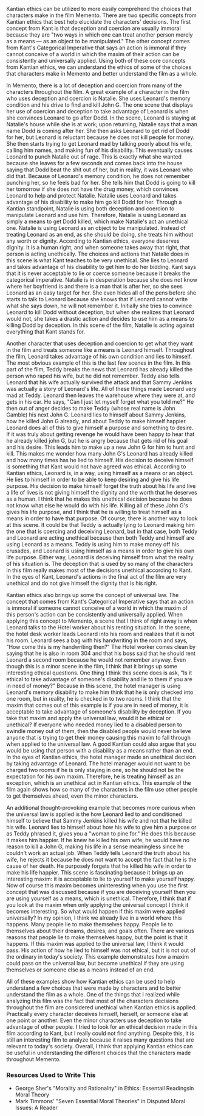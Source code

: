 Kantian ethics can be utilized to more easily comprehend the choices that characters make in the film Memento. There are two specific concepts from Kantian ethics that best help elucidate the characters' decisions. The first concept from Kant is that deception and coercion are usually immoral because they are "two ways in which one can treat another person merely as a means &mdash; as an object to be manipulated." The other concept comes from Kant's Categorical Imperative that says an action is immoral if they cannot conceive of a world in which the maxim of their action can be consistently and universally applied. Using both of these core concepts from Kantian ethics, we can understand the ethics of some of the choices that characters make in Memento and better understand the film as a whole.

In Memento, there is a lot of deception and coercion from many of the characters throughout the film. A great example of a character in the film who uses deception and coercion is Natalie. She uses Leonard's memory condition and his drive to find and kill John G. The one scene that displays her use of coercion and deception to take advantage of Leonard is when she convinces Leonard to go after Dodd. In the scene, Leonard is staying at Natalie's house while she is at work; upon returning, Natalie says that a man name Dodd is coming after her. She then asks Leonard to get rid of Dodd for her, but Leonard is reluctant because he does not kill people for money. She then starts trying to get Leonard mad by talking poorly about his wife, calling him names, and making fun of his disability. This eventually causes Leonard to punch Natalie out of rage. This is exactly what she wanted because she leaves for a few seconds and comes back into the house saying that Dodd beat the shit out of her, but in reality, it was Leonard who did that. Because of Leonard's memory condition, he does not remember punching her, so he feels bad for her. She tells him that Dodd is going to kill her tomorrow if she does not have the drug money, which convinces Leonard to help and protect Natalie. Natalie uses Leonard and takes advantage of his disability to make him go kill Dodd for her. Through a Kantian standpoint, Natalie is using both deception and coercion to manipulate Leonard and use him. Therefore, Natalie is using Leonard as simply a means to get Dodd killed, which make Natalie's act an unethical one. Natalie is using Leonard as an object to be manipulated. Instead of treating Leonard as an end, as she should be doing, she treats him without any worth or dignity. According to Kantian ethics, everyone deserves dignity. It is a human right, and when someone takes away that right, that person is acting unethically. The choices and actions that Natalie does in this scene is what Kant teaches to be very unethical. She lies to Leonard and takes advantage of his disability to get him to do her bidding. Kant says that it is never acceptable to lie or coerce someone because it breaks the categorical imperative. Natalie is in desperation because she does not know where her boyfriend is and there is a man that is after her, so she sees Leonard as an easy target for her. She even hides all of the pens before she starts to talk to Leonard because she knows that if Leonard cannot write what she says down, he will not remember it. Initially she tries to convince Leonard to kill Dodd without deception, but when she realizes that Leonard would not, she takes a drastic action and decides to use him as a means to killing Dodd by deception. In this scene of the film, Natalie is acting against everything that Kant stands for.

Another character that uses deception and coercion to get what they want in the film and treats someone like a means is Leonard himself. Throughout the film, Leonard takes advantage of his own condition and lies to himself. The most obvious example of this is the last few scenes in the film. In this part of the film, Teddy breaks the news that Leonard has already killed the person who raped his wife, but he did not remember. Teddy also tells Leonard that his wife actually survived the attack and that Sammy Jenkins was actually a story of Leonard's life. All of these things made Leonard very mad at Teddy. Leonard then leaves the warehouse where they were at, and gets in his car. He says, "Can I just let myself forget what you told me?" He then out of anger decides to make Teddy (whose real name is John Gamble) his next John G. Leonard lies to himself about Sammy Jenkins, how he killed John G already, and about Teddy to make himself happier. Leonard does all of this to give himself a purpose and something to desire. If it was truly about getting revenge he would have been happy to hear that he already killed john G, but he is angry because that gets rid of his goal and his desire. This leads him to make up a new John G for him to hunt and kill. This makes me wonder how many John G's Leonard has already killed and how many times has he lied to himself. His decision to deceive himself is something that Kant would not have agreed was ethical. According to Kantian ethics, Leonard is, in a way, using himself as a means or an object. He lies to himself in order to be able to keep desiring and give his life purpose. His decision to make himself forget the truth about his life and live a life of lives is not giving himself the dignity and the worth that he deserves as a human. I think that he makes this unethical decision because he does not know what else he would do with his life. Killing all of these John G's gives his life purpose, and I think that he is willing to treat himself as a means in order to have that purpose. Of course, there is another way to look at this scene. It could be that Teddy is actually lying to Leonard making him the one that is coercing and deceiving Leonard, but in that case, both Teddy and Leonard are acting unethical because then both Teddy and himself are using Leonard as a means. Teddy is using him to make money off his crusades, and Leonard is using himself as a means in order to give his own life purpose. Either way, Leonard is deceiving himself from what the reality of his situation is. The deception that is used by so many of the characters in this film really makes most of the decisions unethical according to Kant. In the eyes of Kant, Leonard's actions in the final act of the film are very unethical and do not give himself the dignity that is his right.

Kantian ethics also brings up some the concept of universal law. The concept that comes from Kant's Categorical Imperative says that an action is immoral if someone cannot conceive of a world in which the maxim of this person's action can be consistently and universally applied. When applying this concept to Memento, a scene that I think of right away is when Leonard talks to the Hotel worker about his renting situation. In the scene, the hotel desk worker leads Leonard into his room and realizes that it is not his room. Leonard sees a bag with his handwriting in the room and says, "How come this is my handwriting then?" The Hotel worker comes clean by saying that he is also in room 304 and that his boss said that he should rent Leonard a second room because he would not remember anyway. Even though this is a minor scene in the film, I think that it brings up some interesting ethical questions. One thing I think this scene does is ask, "Is it ethical to take advantage of someone's disability and lie to them if you are in need of money?" Because in this scene, the hotel manager is using Leonard's memory disability to make him think that he is only checked into one room, but in reality, he is checked in to two rooms. I think that the maxim that comes out of this example is if you are in need of money, it is acceptable to take advantage of someone's disability by deception. If you take that maxim and apply the universal law, would it be ethical or unethical? If everyone who needed money lied to a disabled person to swindle money out of them, then the disabled people would never believe anyone that is trying to get their money causing this maxim to fall through when applied to the universal law. A good Kantian could also argue that you would be using that person with a disability as a means rather than an end. In the eyes of Kantian ethics, the hotel manager made an unethical decision by taking advantage of Leonard. The hotel manager would not want to be charged two rooms if he is only staying in one, so he should not be the expectation for his own maxim. Therefore, he is treating himself as an exception, which is an unethical act in Kantian ethics. This example of the film again shows how so many of the characters in the film use other people to get themselves ahead, even the minor characters.

An additional thought-provoking example that becomes more curious when the universal law is applied is the how Leonard lied to and conditioned himself to believe that Sammy Jenkins killed his wife and not that he killed his wife. Leonard lies to himself about how his wife to give him a purpose or as Teddy phrased it, gives you a "woman to pine for." He does this because it makes him happier. If he knew he killed his own wife, he would have no reason to kill a John G, making his life in a sense meaningless since he couldn't work an actual job. When Teddy tells Leonard the truth about his wife, he rejects it because he does not want to accept the fact that he is the cause of her death. He purposely forgets that he killed his wife in order to make his life happier. This scene is fascinating because it brings up an interesting maxim: it is acceptable to lie to yourself to make yourself happy. Now of course this maxim becomes uninteresting when you use the first concept that was discussed because if you are deceiving yourself then you are using yourself as a means, which is unethical. Therefore, I think that if you look at the maxim when only applying the universal concept I think it becomes interesting. So what would happen if this maxim were applied universally? In my opinion, I think we already live in a world where this happens. Many people lie to make themselves happy. People lie to themselves about their dreams, desires, and goals often. There are various reasons that people lie to make themselves happy, but the point is that it happens. If this maxim was applied to the universal law, I think it would pass. His action of how he lied to himself was not ethical, but it is not out of the ordinary in today's society. This example demonstrates how a maxim could pass on the universal law, but become unethical if they are using themselves or someone else as a means instead of an end.

All of these examples show how Kantian ethics can be used to help understand a few choices that were made by characters and to better understand the film as a whole. One of the things that I realized while analyzing this film was the fact that most of the characters decisions throughout the film are considered unethical when Kantian ethics is applied. Practically every character deceives himself, herself, or someone else at one point or another. Even the minor characters use deception to take advantage of other people. I tried to look for an ethical decision made in this film according to Kant, but I really could not find anything. Despite this, it is still an interesting film to analyze because it raises many questions that are relevant to today's society. Overall, I think that applying Kantian ethics can be useful in understanding the different choices that the characters made throughout Memento.

### Resources Used to Write This ###
* George Sher's "Morality and Rationality" in Ethics: Essentail Readingsin Moral Theory
* Mark Timmons' "Seven Essential Moral Theories" in Disputed Moral Issues: A Reader